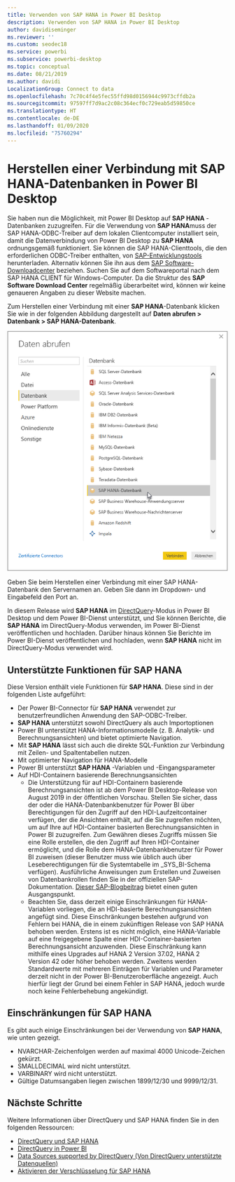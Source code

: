```yaml
---
title: Verwenden von SAP HANA in Power BI Desktop
description: Verwenden von SAP HANA in Power BI Desktop
author: davidiseminger
ms.reviewer: ''
ms.custom: seodec18
ms.service: powerbi
ms.subservice: powerbi-desktop
ms.topic: conceptual
ms.date: 08/21/2019
ms.author: davidi
LocalizationGroup: Connect to data
ms.openlocfilehash: 7c70c4f4e5fec55ffd98d0156944c9973cffdb2a
ms.sourcegitcommit: 97597ff7d9ac2c08c364ecf0c729eab5d59850ce
ms.translationtype: HT
ms.contentlocale: de-DE
ms.lasthandoff: 01/09/2020
ms.locfileid: "75760294"
---
```

# <a name="connect-to-sap-hana-databases-in-power-bi-desktop"></a>Herstellen einer Verbindung mit SAP HANA-Datenbanken in Power BI Desktop
Sie haben nun die Möglichkeit, mit Power BI Desktop auf **SAP HANA** -Datenbanken zuzugreifen. Für die Verwendung von **SAP HANA**muss der SAP HANA-ODBC-Treiber auf dem lokalen Clientcomputer installiert sein, damit die Datenverbindung von Power BI Desktop zu **SAP HANA** ordnungsgemäß funktioniert. Sie können die SAP HANA-Clienttools, die den erforderlichen ODBC-Treiber enthalten, von [SAP-Entwicklungstools](https://tools.hana.ondemand.com/#hanatools) herunterladen. Alternativ können Sie ihn aus dem [SAP Software-Downloadcenter](https://support.sap.com/swdc) beziehen. Suchen Sie auf dem Softwareportal nach dem SAP HANA CLIENT für Windows-Computer. Da die Struktur des **SAP Software Download Center** regelmäßig überarbeitet wird, können wir keine genaueren Angaben zu dieser Website machen.

Zum Herstellen einer Verbindung mit einer **SAP HANA**-Datenbank klicken Sie wie in der folgenden Abbildung dargestellt auf **Daten abrufen > Datenbank > SAP HANA-Datenbank**.

![](media/desktop-sap-hana/sap-hana-1.png)

Geben Sie beim Herstellen einer Verbindung mit einer SAP HANA-Datenbank den Servernamen an. Geben Sie dann im Dropdown- und Eingabefeld den Port an.

In diesem Release wird **SAP HANA** im [DirectQuery](desktop-directquery-sap-hana.md)-Modus in Power BI Desktop und dem Power BI-Dienst unterstützt, und Sie können Berichte, die **SAP HANA** im DirectQuery-Modus verwenden, im Power BI-Dienst veröffentlichen und hochladen. Darüber hinaus können Sie Berichte im Power BI-Dienst veröffentlichen und hochladen, wenn **SAP HANA** nicht im DirectQuery-Modus verwendet wird.

## <a name="supported-features-for-sap-hana"></a>Unterstützte Funktionen für SAP HANA
Diese Version enthält viele Funktionen für **SAP HANA**. Diese sind in der folgenden Liste aufgeführt:

* Der Power BI-Connector für **SAP HANA** verwendet zur benutzerfreundlichen Anwendung den SAP-ODBC-Treiber.
* **SAP HANA** unterstützt sowohl DirectQuery als auch Importoptionen
* Power BI unterstützt HANA-Informationsmodelle (z. B. Analytik- und Berechnungsansichten) und bietet optimierte Navigation.
* Mit **SAP HANA** lässt sich auch die direkte SQL-Funktion zur Verbindung mit Zeilen- und Spaltentabellen nutzen.
* Mit optimierter Navigation für HANA-Modelle
* Power BI unterstützt **SAP HANA** -Variablen und -Eingangsparameter
* Auf HDI-Containern basierende Berechnungsansichten
  * Die Unterstützung für auf HDI-Containern basierende Berechnungsansichten ist ab dem Power BI Desktop-Release von August 2019 in der öffentlichen Vorschau. Stellen Sie sicher, dass der oder die HANA-Datenbankbenutzer für Power BI über Berechtigungen für den Zugriff auf den HDI-Laufzeitcontainer verfügen, der die Ansichten enthält, auf die Sie zugreifen möchten, um auf Ihre auf HDI-Container basierten Berechnungsansichten in Power BI zuzugreifen. Zum Gewähren dieses Zugriffs müssen Sie eine Rolle erstellen, die den Zugriff auf Ihren HDI-Container ermöglicht, und die Rolle dem HANA-Datenbankbenutzer für Power BI zuweisen (dieser Benutzer muss wie üblich auch über Leseberechtigungen für die Systemtabelle im \_SYS\_BI-Schema verfügen). Ausführliche Anweisungen zum Erstellen und Zuweisen von Datenbankrollen finden Sie in der offiziellen SAP-Dokumentation. [Dieser SAP-Blogbeitrag](https://blogs.sap.com/2018/01/24/the-easy-way-to-make-your-hdi-container-accessible-to-a-classic-database-user/) bietet einen guten Ausgangspunkt.
  * Beachten Sie, dass derzeit einige Einschränkungen für HANA-Variablen vorliegen, die an HDI-basierte Berechnungsansichten angefügt sind. Diese Einschränkungen bestehen aufgrund von Fehlern bei HANA, die in einem zukünftigen Release von SAP HANA behoben werden. Erstens ist es nicht möglich, eine HANA-Variable auf eine freigegebene Spalte einer HDI-Container-basierten Berechnungsansicht anzuwenden. Diese Einschränkung kann mithilfe eines Upgrades auf HANA 2 Version 37.02, HANA 2 Version 42 oder höher behoben werden. Zweitens werden Standardwerte mit mehreren Einträgen für Variablen und Parameter derzeit nicht in der Power BI-Benutzeroberfläche angezeigt. Auch hierfür liegt der Grund bei einem Fehler in SAP HANA, jedoch wurde noch keine Fehlerbehebung angekündigt.

## <a name="limitations-of-sap-hana"></a>Einschränkungen für SAP HANA
Es gibt auch einige Einschränkungen bei der Verwendung von **SAP HANA**, wie unten gezeigt.

* NVARCHAR-Zeichenfolgen werden auf maximal 4000 Unicode-Zeichen gekürzt.
* SMALLDECIMAL wird nicht unterstützt.
* VARBINARY wird nicht unterstützt.
* Gültige Datumsangaben liegen zwischen 1899/12/30 und 9999/12/31.


## <a name="next-steps"></a>Nächste Schritte
Weitere Informationen über DirectQuery und SAP HANA finden Sie in den folgenden Ressourcen:

* [DirectQuery und SAP HANA](desktop-directquery-sap-hana.md)
* [DirectQuery in Power BI](desktop-directquery-about.md)
* [Data Sources supported by DirectQuery (Von DirectQuery unterstützte Datenquellen)](desktop-directquery-data-sources.md)
* [Aktivieren der Verschlüsselung für SAP HANA](desktop-sap-hana-encryption.md)



